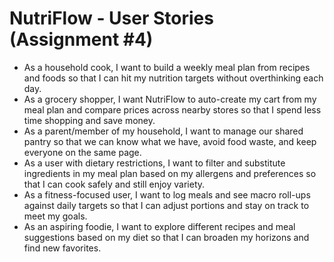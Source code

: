 # NutriFlow - User Stories (Assignment #4)

- As a household cook, I want to build a weekly meal plan from recipes and foods so that I can hit my nutrition targets without overthinking each day.
- As a grocery shopper, I want NutriFlow to auto-create my cart from my meal plan and compare prices across nearby stores so that I spend less time shopping and save money.
- As a parent/member of my household, I want to manage our shared pantry so that we can know what we have, avoid food waste, and keep everyone on the same page.
- As a user with dietary restrictions, I want to filter and substitute ingredients in my meal plan based on my allergens and preferences so that I can cook safely and still enjoy variety.
- As a fitness-focused user, I want to log meals and see macro roll-ups against daily targets so that I can adjust portions and stay on track to meet my goals.
- As an aspiring foodie, I want to explore different recipes and meal suggestions based on my diet so that I can broaden my horizons and find new favorites.
